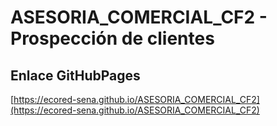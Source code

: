# **ASESORIA_COMERCIAL_CF2 - Prospección de clientes**

## **Enlace GitHubPages**

[https://ecored-sena.github.io/ASESORIA_COMERCIAL_CF2](https://ecored-sena.github.io/ASESORIA_COMERCIAL_CF2)
